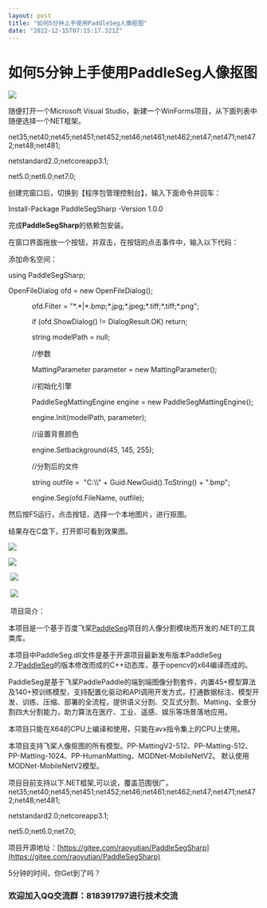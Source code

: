 ```yaml
---
layout: post
title: "如何5分钟上手使用PaddleSeg人像抠图"
date: "2022-12-15T07:15:17.321Z"
---
```

如何5分钟上手使用PaddleSeg人像抠图
======================

![](https://img2023.cnblogs.com/blog/2709606/202212/2709606-20221214215951666-1741928399.jpg)

随便打开一个Microsoft Visual Studio，新建一个WinForms项目，从下面列表中随便选择一个NET框架。

net35;net40;net45;net451;net452;net46;net461;net462;net47;net471;net472;net48;net481;

netstandard2.0;netcoreapp3.1;

net5.0;net6.0;net7.0;

创建完窗口后，切换到【程序包管理控制台】，输入下面命令并回车：

Install-Package PaddleSegSharp -Version 1.0.0

完成**PaddleSegSharp**的依赖包安装。

在窗口界面拖放一个按钮，并双击，在按钮的点击事件中，输入以下代码：

添加命名空间：

using PaddleSegSharp;

OpenFileDialog ofd = new OpenFileDialog();

            ofd.Filter = "\*.\*|\*.bmp;\*.jpg;\*.jpeg;\*.tiff;\*.tiff;\*.png";

            if (ofd.ShowDialog() != DialogResult.OK) return;

            string modelPath = null;

            //参数

            MattingParameter parameter = new MattingParameter();

            //初始化引擎

            PaddleSegMattingEngine engine = new PaddleSegMattingEngine();

            engine.Init(modelPath, parameter);

            //设置背景颜色

            engine.Setbackground(45, 145, 255);

            //分割后的文件

            string outfile =  "C:\\\\" + Guid.NewGuid().ToString() + ".bmp";

            engine.Seg(ofd.FileName, outfile);

然后按F5运行，点击按钮，选择一个本地图片，进行抠图。

结果存在C盘下，打开即可看到效果图。

![](https://img2023.cnblogs.com/blog/2709606/202212/2709606-20221214215809823-1158519661.gif)

![](https://img2023.cnblogs.com/blog/2709606/202212/2709606-20221214215748618-773383131.jpg)

 ![](https://img2023.cnblogs.com/blog/2709606/202212/2709606-20221214215756174-842590316.jpg)

 ![](https://img2023.cnblogs.com/blog/2709606/202212/2709606-20221214215800617-1448497683.jpg)

 项目简介：

本项目是一个基于百度飞桨[PaddleSeg](https://gitee.com/link?target=https%3A%2F%2Fgithub.com%2Fpaddlepaddle%2FPaddleSeg)项目的人像分割模块而开发的.NET的工具类库。

本项目中PaddleSeg.dll文件是基于开源项目最新发布版本PaddleSeg 2.7[PaddleSeg](https://gitee.com/link?target=https%3A%2F%2Fgithub.com%2Fpaddlepaddle%2FPaddleSeg)的版本修改而成的C++动态库，基于opencv的x64编译而成的。

PaddleSeg是基于飞桨PaddlePaddle的端到端图像分割套件，内置45+模型算法及140+预训练模型，支持配置化驱动和API调用开发方式，打通数据标注、模型开发、训练、压缩、部署的全流程，提供语义分割、交互式分割、Matting、全景分割四大分割能力，助力算法在医疗、工业、遥感、娱乐等场景落地应用。

本项目只能在X64的CPU上编译和使用，只能在avx指令集上的CPU上使用。

本项目支持飞桨人像抠图的所有模型。PP-MattingV2-512、PP-Matting-512、PP-Matting-1024、PP-HumanMatting、MODNet-MobileNetV2。 默认使用MODNet-MobileNetV2模型。

项目目前支持以下.NET框架,可以说，覆盖范围很广。net35;net40;net45;net451;net452;net46;net461;net462;net47;net471;net472;net48;net481;

netstandard2.0;netcoreapp3.1;

net5.0;net6.0;net7.0;

项目开源地址：[https://gitee.com/raoyutian/PaddleSegSharp](https://gitee.com/raoyutian/PaddleSegSharp)

5分钟的时间，你Get到了吗？

### 欢迎加入QQ交流群：818391797进行技术交流
